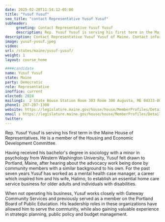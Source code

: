 ```yaml
---
date: 2025-02-20T11:54:12-05:00
title: "Yusuf Yusuf"
seo_title: "contact Representative Yusuf Yusuf"
subheader:
     greeting: Contact Representative Yusuf Yusuf
     description: Rep. Yusuf Yusuf is serving his first term in the Maine House of Representatives, representing District 118. He assumed office on December 3, 2024. His current term ends on December 1, 2026.
description: Contact Representative Yusuf Yusuf of Maine. Contact information for Yusuf Yusuf includes email address, phone number, and mailing address.
image: yusuf-yusuf.jpeg
video:
url: /states/maine/yusuf-yusuf/
weight: 1
layout: course_home

####candidate
name: Yusuf Yusuf
state: Maine
party: Democratic
role: Representative
inoffice: current
elected: 2024
mailing1:  2 State House Station Room 303 Room 300 Augusta, ME 04333-0002
phone1: 207-287-1300
website: https://legislature.maine.gov/house/house/MemberProfiles/Details/3137/
email : https://legislature.maine.gov/house/house/MemberProfiles/Details/3137/
twitter: 
---
```

Rep. Yusuf Yusuf is serving his first term in the Maine House of Representatives. He is a member of the Housing and Economic Development Committee.

Having received his bachelor's degree in sociology with a minor in psychology from Western Washington University, Yusuf felt drawn to Portland, Maine, after hearing about the advocacy work being done by community members with a similar background to his own. For the past seven years Yusuf has worked as a mental health case manager, a career which inspired him and his wife, Halimo, to establish an essential home care service business for older adults and individuals with disabilities.

When not operating his business, Yusuf works closely with Gateway Community Services and previously served as a member on the Portland Board of Public Education. His leadership roles in these organizations have allowed him to serve the community, while also gaining valuable experience in strategic planning, public policy and budget management.
